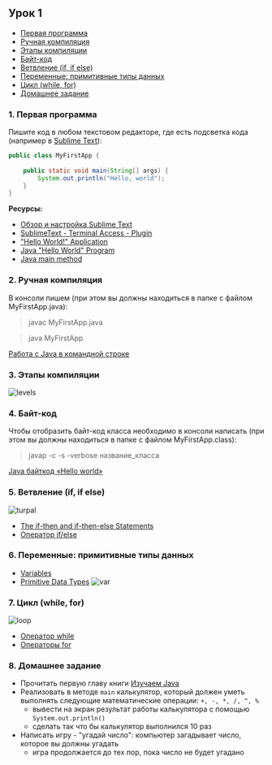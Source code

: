 ## Урок 1

- [Первая программа](#1)
- [Ручная компиляция](#2)
- [Этапы компиляции](#3)
- [Байт-код](#4)
- [Ветвление (if, if else)](#5)
- [Переменные: примитивные типы данных](#6)
- [Цикл (while, for)](#7)
- [Домашнее задание](#8)


### <a name="1">1. Первая программа</a>

Пишите код в любом текстовом редакторе, где есть подсветка кода (например в [Sublime Text](https://www.sublimetext.com/)):

``` java
public class MyFirstApp {
	
	public static void main(String[] args) {
		System.out.println("Hello, world");
	}
}
```
**Ресурсы:**
- [Обзор и настройка Sublime Text](https://xakep.ru/2014/07/28/sublime-text-not-for-coding/)
- [SublimeText - Terminal Access - Plugin](https://www.youtube.com/watch?v=4hZvb8sr1cE)
- ["Hello World!" Application](https://docs.oracle.com/javase/tutorial/getStarted/application/index.html)
- [Java "Hello World" Program](https://www.journaldev.com/481/java-hello-world-program)
- [Java main method](https://www.journaldev.com/12552/public-static-void-main-string-args-java-main-method)

### <a name="2">2. Ручная компиляция</a>
В консоли пишем (при этом вы должны находиться в папке с файлом MyFirstApp.java):
>javac MyFirstApp.java

>java MyFirstApp

[Работа с Java в командной строке](https://habr.com/post/125210/)

### <a name="3">3. Этапы компиляции</a>
![levels](https://user-images.githubusercontent.com/29703461/39216711-6f3e0140-4825-11e8-89f5-3cc708ccc706.png)

### <a name="4">4. Байт-код</a>
Чтобы отобразить байт-код класса необходимо в консоли написать (при этом вы должны находиться в папке с файлом MyFirstApp.class):
>javap -c -s -verbose название_класса

[Java байткод «Hello world»](https://habr.com/post/264919/)

### <a name="5">5. Ветвление (if, if else)</a>
![turpal](https://user-images.githubusercontent.com/29703461/39215173-9afa64b4-481f-11e8-9731-fa60a8439f71.jpg)

- [The if-then and if-then-else Statements](https://docs.oracle.com/javase/tutorial/java/nutsandbolts/if.html)
- [Оператор if/else](http://pr0java.blogspot.ru/2015/04/ifelse.html)

### <a name="6">6. Переменные: примитивные типы данных</a>
- [Variables](https://docs.oracle.com/javase/tutorial/java/nutsandbolts/variables.html)
- [Primitive Data Types](https://docs.oracle.com/javase/tutorial/java/nutsandbolts/datatypes.html)
![var](https://user-images.githubusercontent.com/29703461/39217299-0f919ce0-4828-11e8-81a4-f15bfa34ef68.jpg)

### <a name ="7">7. Цикл (while, for)</a>
![loop](https://user-images.githubusercontent.com/29703461/39228479-100883f2-4867-11e8-9d63-5d18e455aaa2.jpeg)
- [Оператор while](http://pr0java.blogspot.ru/2015/04/java-1.html)
- [Операторы for](http://pr0java.blogspot.ru/2015/04/for-foreach.html)

### <a name ="8">8. Домашнее задание</a>
- Прочитать первую главу книги [Изучаем Java](https://www.ozon.ru/context/detail/id/7821666/)
- Реализовать в методе `main` калькулятор, который должен уметь выполнять следующие математические операции: `+, -, *, /, ^, %`
  - вывести на экран результат работы калькулятора с помощью `System.out.println()`
  - сделать так что бы калькулятор выполнился 10 раз
- Написать игру - "угадай число": компьютер загадывает число, которое вы должны угадать
  - игра продолжается до тех пор, пока число не будет угадано
